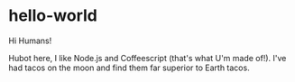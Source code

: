 # hello-world

Hi Humans!

Hubot here, I like Node.js and Coffeescript (that's what U'm made of!).
I've had tacos on the moon and find them far superior to Earth tacos.
